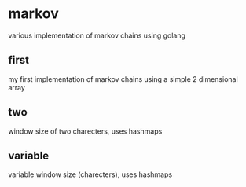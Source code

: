 # markov

various implementation of markov chains using golang

## first

my first implementation of markov chains using a simple 2 dimensional array

## two

window size of two charecters, uses hashmaps

## variable

variable window size (charecters), uses hashmaps
